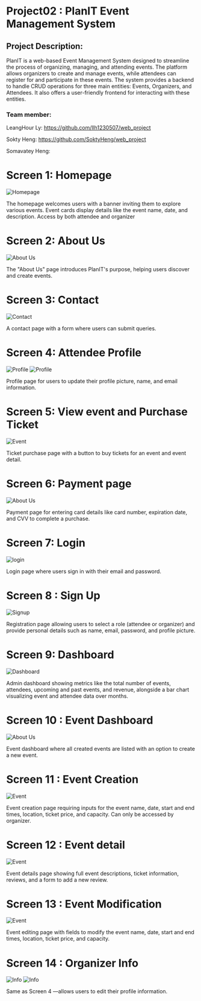 # Project02 : PlanIT Event Management System

<h2>Project Description:</h2> PlanIT is a web-based Event Management System designed to streamline the process of organizing, managing, and attending events. The platform allows organizers to create and manage events, while attendees can register for and participate in these events. The system provides a backend to handle CRUD operations for three main entities: Events, Organizers, and Attendees. It also offers a user-friendly frontend for interacting with these entities.


<h3>Team member:</h3>

LeangHour Ly: https://github.com/llh1230507/web_project

Sokty Heng: https://github.com/SoktyHeng/web_project

Somavatey Heng:


<h1>Screen 1: Homepage </h1> 

![Homepage](./screen1.png)

The homepage welcomes users with a banner inviting them to explore various events. Event cards display details like the event name, date, and description. Access by both attendee and organizer

<h1>Screen 2: About Us </h1>

![About Us](./screen2.png)

The "About Us" page introduces PlanIT's purpose, helping users discover and create events.

<h1>Screen 3: Contact</h1> 

![Contact](./contact.png)

A contact page with a form where users can submit queries.

<h1>Screen 4: Attendee Profile </h1> 

![Profile](./screen4.png)
![Profile](./profile.png)


Profile page for users to update their profile picture, name, and email information.


<h1>Screen 5: View event and Purchase Ticket </h1> 

![Event](./screen15.png)

Ticket purchase page with a button to buy tickets for an event and event detail.

<h1>Screen 6: Payment page </h1> 

![About Us](./screen16.png)

Payment page for entering card details like card number, expiration date, and CVV to complete a purchase.

<h1>Screen 7: Login </h1>

![login](./screen5.png)

Login page where users sign in with their email and password.

<h1>Screen 8 : Sign Up  </h1>

![Signup](./screen6.png)

Registration page allowing users to select a role (attendee or organizer) and provide personal details such as name, email, password, and profile picture.

<h1>Screen 9: Dashboard </h1> 

![Dashboard](./screen7.png)

Admin dashboard showing metrics like the total number of events, attendees, upcoming and past events, and revenue, alongside a bar chart visualizing event and attendee data over months.

<h1>Screen 10 : Event Dashboard </h1> 

![About Us](./screen8.png)

Event dashboard where all created events are listed with an option to create a new event.

<h1>Screen 11 : Event Creation </h1> 

![Event](./screen9.png)

Event creation page requiring inputs for the event name, date, start and end times, location, ticket price, and capacity. Can only be accessed by organizer.

<h1>Screen 12 : Event detail </h1> 

![Event](./screen10.png)

Event details page showing full event descriptions, ticket information, reviews, and a form to add a new review.

<h1>Screen 13 : Event Modification </h1> 

![Event ](./screen11.png)

Event editing page with fields to modify the event name, date, start and end times, location, ticket price, and capacity.

<h1>Screen 14 : Organizer Info </h1> 

![Info](./screen12.png)
![Info](./screen13.png)


Same as Screen 4 —allows users to edit their profile information.


